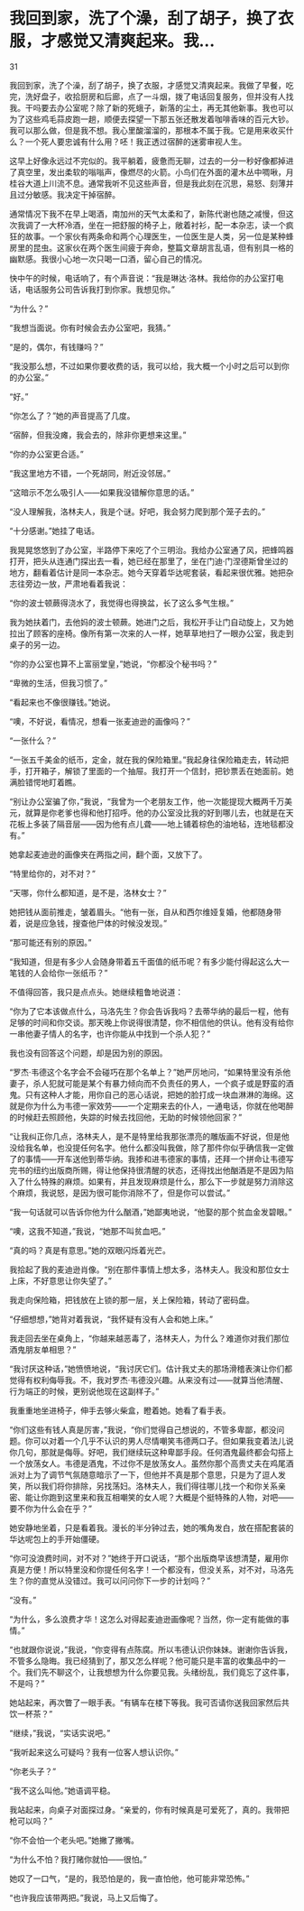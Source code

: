 # 我回到家，洗了个澡，刮了胡子，换了衣服，才感觉又清爽起来。我...

31

我回到家，洗了个澡，刮了胡子，换了衣服，才感觉又清爽起来。我做了早餐，吃完，洗好盘子，收拾厨房和后廊，点了一斗烟，拨了电话回复服务，但并没有人找我。干吗要去办公室呢？除了新的死蛾子，新落的尘土，再无其他新事。我也可以为了这些鸡毛蒜皮跑一趟，顺便去探望一下那五张还散发着咖啡香味的百元大钞。我可以那么做，但是我不想。我心里酸溜溜的，那根本不属于我。它是用来收买什么？一个死人要忠诚有什么用？呸！我正透过宿醉的迷雾审视人生。

这早上好像永远过不完似的。我平躺着，疲惫而无聊，过去的一分一秒好像都掉进了真空里，发出柔软的嗡嗡声，像燃尽的火箭。小鸟们在外面的灌木丛中啁啾，月桂谷大道上川流不息。通常我听不见这些声音，但是我此刻在沉思，易怒、刻薄并且过分敏感。我决定干掉宿醉。

通常情况下我不在早上喝酒，南加州的天气太柔和了，新陈代谢也随之减慢，但这次我调了一大杯冷酒，坐在一把舒服的椅子上，敞着衬衫，配一本杂志，读一个疯狂的故事。一个家伙有两条命和两个心理医生，一位医生是人类，另一位是某种蜂房里的昆虫。这家伙在两个医生间疲于奔命，整篇文章胡言乱语，但有别具一格的幽默感。我很小心地一次只喝一口酒，留心自己的情况。

快中午的时候，电话响了，有个声音说：“我是琳达·洛林。我给你的办公室打电话，电话服务公司告诉我打到你家。我想见你。”

“为什么？”

“我想当面说。你有时候会去办公室吧，我猜。”

“是的，偶尔，有钱赚吗？”

“我没那么想，不过如果你要收费的话，我可以给，我大概一个小时之后可以到你的办公室。”

“好。”

“你怎么了？”她的声音提高了几度。

“宿醉，但我没瘫，我会去的，除非你更想来这里。”

“你的办公室更合适。”

“我这里地方不错，一个死胡同，附近没邻居。”

“这暗示不怎么吸引人——如果我没错解你意思的话。”

“没人理解我，洛林夫人，我是个谜。好吧，我会努力爬到那个笼子去的。”

“十分感谢。”她挂了电话。

我晃晃悠悠到了办公室，半路停下来吃了个三明治。我给办公室通了风，把蜂鸣器打开，把头从连通门探出去一看，她已经在那里了，坐在门迪·门涅德斯曾坐过的地方，翻看着估计是同一本杂志。她今天穿着华达呢套装，看起来很优雅。她把杂志往旁边一放，严肃地看着我说：

“你的波士顿蕨得浇水了，我觉得也得换盆，长了这么多气生根。”

我为她扶着门，去他妈的波士顿蕨。她进门之后，我松开手让门自动旋上，又为她拉出了顾客的座椅。像所有第一次来的人一样，她草草地扫了一眼办公室，我走到桌子的另一边。

“你的办公室也算不上富丽堂皇，”她说，“你都没个秘书吗？”

“卑微的生活，但我习惯了。”

“看起来也不像很赚钱。”她说。

“噢，不好说，看情况，想看一张麦迪逊的画像吗？”

“一张什么？”

“一张五千美金的纸币，定金，就在我的保险箱里。”我起身往保险箱走去，转动把手，打开箱子，解锁了里面的一个抽屉。我打开一个信封，把钞票丢在她面前。她满脸错愕地盯着瞧。

“别让办公室骗了你，”我说，“我曾为一个老朋友工作，他一次能提现大概两千万美元，就算是你老爹也得和他打招呼。他的办公室没比我的好到哪儿去，也就是在天花板上多装了隔音层——因为他有点儿聋——地上铺着棕色的油地毡，连地毯都没有。”

她拿起麦迪逊的画像夹在两指之间，翻个面，又放下了。

“特里给你的，对不对？”

“天哪，你什么都知道，是不是，洛林女士？”

她把钱从面前推走，皱着眉头。“他有一张，自从和西尔维娅复婚，他都随身带着，说是应急钱，搜查他尸体的时候没发现。”

“那可能还有别的原因。”

“我知道，但是有多少人会随身带着五千面值的纸币呢？有多少能付得起这么大一笔钱的人会给你一张纸币？”

不值得回答，我只是点点头。她继续粗鲁地说道：

“你为了它本该做点什么，马洛先生？你会告诉我吗？去蒂华纳的最后一程，他有足够的时间和你交谈。那天晚上你说得很清楚，你不相信他的供认。他有没有给你一串他妻子情人的名字，也许你能从中找到一个杀人犯？”

我也没有回答这个问题，却是因为别的原因。

“罗杰·韦德这个名字会不会碰巧在那个名单上？”她严厉地问，“如果特里没有杀他妻子，杀人犯就可能是某个有暴力倾向而不负责任的男人，一个疯子或是野蛮的酒鬼。只有这种人才能，用你自己的恶心话说，把她的脸打成一块血淋淋的海绵。这就是你为什么为韦德一家效劳——一个定期来去的仆人，一通电话，你就在他喝醉的时候赶去照顾他，失踪的时候去找回他，无助的时候领他回家？”

“让我纠正你几点，洛林夫人，是不是特里给我那张漂亮的雕版画不好说，但是他没给我名单，也没提任何名字。他什么都没叫我做，除了那件你似乎确信我一定做了的事情——开车送他到蒂华纳。我掺和进韦德家的事情，还拜一个拼命让韦德写完书的纽约出版商所赐，得让他保持很清醒的状态，还得找出他酗酒是不是因为陷入了什么特殊的麻烦。如果有，并且发现麻烦是什么，那么下一步就是努力消除这个麻烦，我说怒，是因为很可能你消除不了，但是你可以尝试。”

“我一句话就可以告诉你他为什么酗酒，”她鄙夷地说，“他娶的那个贫血金发碧眼。”

“噢，这我不知道，”我说，“她那不叫贫血吧。”

“真的吗？真是有意思。”她的双眼闪烁着光芒。

我拾起了我的麦迪逊肖像。“别在那件事情上想太多，洛林夫人。我没和那位女士上床，不好意思让你失望了。”

我走向保险箱，把钱放在上锁的那一层，关上保险箱，转动了密码盘。

“仔细想想，”她背对着我说，“我怀疑有没有人会和她上床。”

我走回去坐在桌角上，“你越来越恶毒了，洛林夫人，为什么？难道你对我们那位酒鬼朋友单相思？”

“我讨厌这种话，”她愤愤地说，“我讨厌它们。估计我丈夫的那场滑稽表演让你们都觉得有权利侮辱我。不，我对罗杰·韦德没兴趣。从来没有过——就算当他清醒、行为端正的时候，更别说他现在这副样子。”

我重重地坐进椅子，伸手去够火柴盒，瞪着她。她看了看手表。

“你们这些有钱人真是厉害，”我说，“你们觉得自己想说的，不管多卑鄙，都没问题。你可以对着一个几乎不认识的男人尽情嘲笑韦德两口子。但如果我变着法儿说你几句，那就是侮辱。好吧，我们继续玩这种卑鄙手段。任何酒鬼最终都会勾搭上一个放荡女人。韦德是酒鬼，不过你不是放荡女人。虽然你那个高贵丈夫在鸡尾酒派对上为了调节气氛随意暗示了一下，但他并不真是那个意思，只是为了逗人发笑，所以我们将你排除，另找荡妇。洛林夫人，我们得往哪儿找一个和你关系亲密、能让你跑到这里来和我互相嘲笑的女人呢？大概是个挺特殊的人物，对吧——要不你为什么会在乎？”

她安静地坐着，只是看着我。漫长的半分钟过去，她的嘴角发白，放在搭配套装的华达呢包上的手开始僵硬。

“你可没浪费时间，对不对？”她终于开口说话，“那个出版商早该想清楚，雇用你真是方便！所以特里没和你提任何名字！一个都没有，但没关系，对不对，马洛先生？你的直觉从没错过。我可以问问你下一步的计划吗？”

“没有。”

“为什么，多么浪费才华！这怎么对得起麦迪逊画像呢？当然，你一定有能做的事情。”

“也就跟你说说，”我说，“你变得有点陈腐。所以韦德认识你妹妹。谢谢你告诉我，不管多么隐晦。我已经猜到了，那又怎么样呢？他可能只是丰富的收集品中的一个。我们先不聊这个，让我想想为什么你要见我。头绪纷乱，我们竟忘了这件事，不是吗？”

她站起来，再次瞥了一眼手表。“有辆车在楼下等我。我可否请你送我回家然后共饮一杯茶？”

“继续，”我说，“实话实说吧。”

“我听起来这么可疑吗？我有一位客人想认识你。”

“你老头子？”

“我不这么叫他。”她语调平稳。

我站起来，向桌子对面探过身。“亲爱的，你有时候真是可爱死了，真的。我带把枪可以吗？”

“你不会怕一个老头吧。”她撇了撇嘴。

“为什么不怕？我打赌你就怕——很怕。”

她叹了一口气，“是的，我恐怕是的，我一直怕他，他可能非常恐怖。”

“也许我应该带两把。”我说，马上又后悔了。